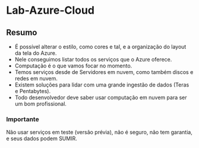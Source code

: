 # Lab-Azure-Cloud
## Resumo
- É possível alterar o estilo, como cores e tal, e a organização do layout da tela do Azure.
- Nele conseguimos listar todos os serviços que o Azure oferece.
- Computação é o que vamos focar no momento.
- Temos serviços desde de Servidores em nuvem, como também discos e redes em nuvem.
- Existem soluções para lidar com uma grande ingestão de dados (Teras e Pentabytes).
- Todo desenvolvedor deve saber usar computação em nuvem para ser um bom profissional.
### Importante
Não usar serviços em teste (versão prévia), não é seguro, não tem garantia, e seus dados podem SUMIR.
